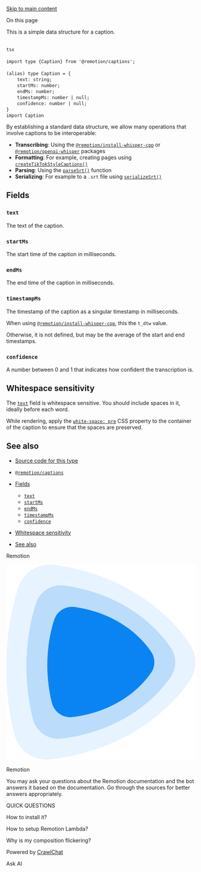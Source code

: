 [Skip to main content](https://www.remotion.dev/docs/captions/caption#__docusaurus_skipToContent_fallback)

On this page

This is a simple data structure for a caption.

```

tsx

import type {Caption} from '@remotion/captions';

(alias) type Caption = {
    text: string;
    startMs: number;
    endMs: number;
    timestampMs: number | null;
    confidence: number | null;
}
import Caption
```

By establishing a standard data structure, we allow many operations that involve captions to be interoperable:

- **Transcribing**: Using the [`@remotion/install-whisper-cpp`](https://www.remotion.dev/docs/install-whisper-cpp) or [`@remotion/openai-whisper`](https://www.remotion.dev/docs/openai-whisper) packages
- **Formatting**: For example, creating pages using [`createTikTokStyleCaptions()`](https://www.remotion.dev/docs/captions/create-tiktok-style-captions)
- **Parsing**: Using the [`parseSrt()`](https://www.remotion.dev/docs/captions/parse-srt) function
- **Serializing**: For example to a `.srt` file using [`serializeSrt()`](https://www.remotion.dev/docs/captions/serialize-srt)

## Fields [​](https://www.remotion.dev/docs/captions/caption\#fields "Direct link to Fields")

### `text` [​](https://www.remotion.dev/docs/captions/caption\#text "Direct link to text")

The text of the caption.

### `startMs` [​](https://www.remotion.dev/docs/captions/caption\#startms "Direct link to startms")

The start time of the caption in milliseconds.

### `endMs` [​](https://www.remotion.dev/docs/captions/caption\#endms "Direct link to endms")

The end time of the caption in milliseconds.

### `timestampMs` [​](https://www.remotion.dev/docs/captions/caption\#timestampms "Direct link to timestampms")

The timestamp of the caption as a singular timestamp in milliseconds.

When using [`@remotion/install-whisper-cpp`](https://www.remotion.dev/docs/install-whisper-cpp), this the `t_dtw` value.

Otherwise, it is not defined, but may be the average of the start and end timestamps.

### `confidence` [​](https://www.remotion.dev/docs/captions/caption\#confidence "Direct link to confidence")

A number between 0 and 1 that indicates how confident the transcription is.

## Whitespace sensitivity [​](https://www.remotion.dev/docs/captions/caption\#whitespace-sensitivity "Direct link to Whitespace sensitivity")

The [`text`](https://www.remotion.dev/docs/captions/caption#text) field is whitespace sensitive. You should include spaces in it, ideally before each word.

While rendering, apply the [`white-space: pre`](https://developer.mozilla.org/en-US/docs/Web/CSS/white-space) CSS property to the container of the caption to ensure that the spaces are preserved.

## See also [​](https://www.remotion.dev/docs/captions/caption\#see-also "Direct link to See also")

- [Source code for this type](https://github.com/remotion-dev/remotion/blob/main/packages/captions/src/caption.ts)
- [`@remotion/captions`](https://www.remotion.dev/docs/captions)

- [Fields](https://www.remotion.dev/docs/captions/caption#fields)
  - [`text`](https://www.remotion.dev/docs/captions/caption#text)
  - [`startMs`](https://www.remotion.dev/docs/captions/caption#startms)
  - [`endMs`](https://www.remotion.dev/docs/captions/caption#endms)
  - [`timestampMs`](https://www.remotion.dev/docs/captions/caption#timestampms)
  - [`confidence`](https://www.remotion.dev/docs/captions/caption#confidence)
- [Whitespace sensitivity](https://www.remotion.dev/docs/captions/caption#whitespace-sensitivity)
- [See also](https://www.remotion.dev/docs/captions/caption#see-also)

Remotion

![Logo](https://raw.githubusercontent.com/remotion-dev/brand/refs/heads/main/logo.svg)

Remotion

You may ask your questions about the Remotion documentation and the bot answers it based on the documentation. Go through the sources for better answers appropriately.

QUICK QUESTIONS

How to install it?

How to setup Remotion Lambda?

Why is my composition flickering?

Powered by [CrawlChat](https://crawlchat.app/?ref=powered-by-remotion)

Ask AI